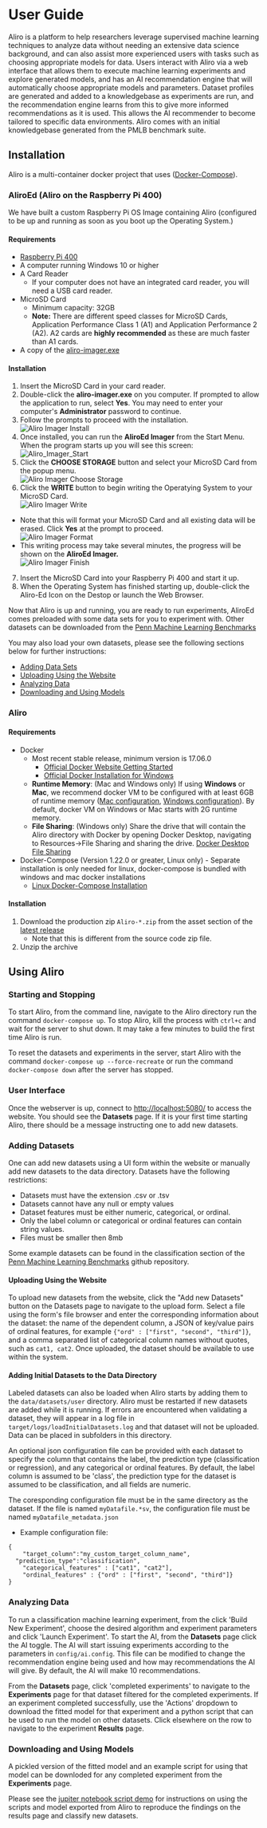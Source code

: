 # User Guide

Aliro is a platform to help researchers leverage supervised machine learning techniques to analyze data without needing an extensive data science background, and can also assist more experienced users with tasks such as choosing appropriate models for data. Users interact with Aliro via a web interface that allows them to execute machine learning experiments and explore generated models, and has an AI recommendation engine that will automatically choose appropriate models and parameters. Dataset profiles are generated and added to a knowledgebase as experiments are run, and the recommendation engine learns from this to give more informed recommendations as it is used. This allows the AI recommender to become tailored to specific data environments. Aliro comes with an initial knowledgebase generated from the PMLB benchmark suite.

## Installation

Aliro is a multi-container docker project that uses ([Docker-Compose](https://docs.docker.com/compose/)).

### AliroEd (Aliro on the Raspberry Pi 400)

We have built a custom Raspberry Pi OS Image containing Aliro (configured to be up and running as soon as you boot up the Operating System.)

#### Requirements

- [Raspberry Pi 400](https://www.raspberrypi.com/products/raspberry-pi-400/)
- A computer running Windows 10 or higher
- A Card Reader
  - If your computer does not have an integrated card reader, you will need a USB card reader.
- MicroSD Card
  - Minimum capacity: 32GB
  - **Note:** There are different speed classes for MicroSD Cards, Application Performance Class 1 (A1) and Application Performance 2 (A2). A2 cards are **highly recommended** as these are much faster than A1 cards.
- A copy of the [aliro-imager.exe](http://52.35.223.86/infAndDownloadpage.html)

#### Installation

1. Insert the MicroSD Card in your card reader.
2. Double-click the **aliro-imager.exe** on you computer. If prompted to allow the application to run, select **Yes**. You may need to enter your computer's **Administrator** password to continue.
3. Follow the prompts to proceed with the installation.  
   ![Aliro Imager Install](https://raw.githubusercontent.com/EpistasisLab/Aliro/master/docs/source/_static/aliro_imager_install.png?raw=true "Aliro Imager Install")
4. Once installed, you can run the **AliroEd Imager** from the Start Menu. When the program starts up you will see this screen:  
   ![Aliro_Imager_Start](https://raw.githubusercontent.com/EpistasisLab/Aliro/master/docs/source/_static/aliro_imager_start.png?raw=true "Aliro Imager Start")
5. Click the **CHOOSE STORAGE** button and select your MicroSD Card from the popup menu.  
   ![Aliro Imager Choose Storage](https://raw.githubusercontent.com/EpistasisLab/Aliro/master/docs/source/_static/aliro_imager_choose_storage.png?raw=true "Aliro Imager Choose Storage")
6. Click the **WRITE** button to begin writing the Operatying System to your MicroSD Card.  
   ![Aliro Imager Write](https://raw.githubusercontent.com/EpistasisLab/Aliro/master/docs/source/_static/aliro_imager_write.png?raw=true "Aliro Imager Write")

- Note that this will format your MicroSD Card and all existing data will be erased. Click **Yes** at the prompt to proceed.  
  ![Aliro Imager Format](https://raw.githubusercontent.com/EpistasisLab/Aliro/master/docs/source/_static/aliro_imager_format.png?raw=true "Aliro Imager Format")
- This writing process may take several minutes, the progress will be shown on the **AliroEd Imager.**  
  ![Aliro Imager Finish](https://raw.githubusercontent.com/EpistasisLab/Aliro/master/docs/source/_static/aliro_imager_finish.png?raw=true "Aliro Imager Finish")

7. Insert the MicroSD Card into your Raspberry Pi 400 and start it up.
8. When the Operating System has finished starting up, double-click the Aliro-Ed Icon on the Destop or launch the Web Browser.

Now that Aliro is up and running, you are ready to run experiments, AliroEd comes preloaded with some data sets for you to experiment with. Other datasets can be downloaded from the [Penn Machine Learning Benchmarks](https://github.com/EpistasisLab/pmlb)

You may also load your own datasets, please see the following sections below for further instructions:

- [Adding Data Sets](#adding-datasets)
- [Uploading Using the Website](#uploading-using-the-website)
- [Analyzing Data](#analyzing-data)
- [Downloading and Using Models](#downloading-and-using-models)

### Aliro

#### Requirements

- Docker
  - Most recent stable release, minimum version is 17.06.0
    - [Official Docker Website Getting Started](https://docs.docker.com/engine/getstarted/step_one/)
    - [Official Docker Installation for Windows](https://docs.docker.com/docker-for-windows/install/)
  - **Runtime Memory**: (Mac and Windows only) If using **Windows** or **Mac**, we recommend docker VM to be configured with at least 6GB of runtime memory ([Mac configuration](https://docs.docker.com/docker-for-mac/#advanced), [Windows configuration](https://docs.docker.com/docker-for-windows/#advanced)). By default, docker VM on Windows or Mac starts with 2G runtime memory.
  - **File Sharing**: (Windows only) Share the drive that will contain the Aliro directory with Docker by opening Docker Desktop, navigating to Resources->File Sharing and sharing the drive. [Docker Desktop File Sharing](https://docs.docker.com/docker-for-windows/#file-sharing)
- Docker-Compose (Version 1.22.0 or greater, Linux only) - Separate installation is only needed for linux, docker-compose is bundled with windows and mac docker installations
  - [Linux Docker-Compose Installation](https://docs.docker.com/compose/install/)

#### Installation

1. Download the production zip `Aliro-*.zip` from the asset section of the [latest release](https://github.com/EpistasisLab/Aliro/releases/latest)
   - Note that this is different from the source code zip file.
2. Unzip the archive

## Using Aliro

### Starting and Stopping

To start Aliro, from the command line, navigate to the Aliro directory run the command `docker-compose up`. To stop Aliro, kill the process with `ctrl+c` and wait for the server to shut down. It may take a few minutes to build the first time Aliro is run.

To reset the datasets and experiments in the server, start Aliro with the command `docker-compose up --force-recreate` or run the command `docker-compose down` after the server has stopped.

### User Interface

Once the webserver is up, connect to <http://localhost:5080/> to access the website. You should see the **Datasets** page. If it is your first time starting Aliro, there should be a message instructing one to add new datasets.

### Adding Datasets

One can add new datasets using a UI form within the website or manually add new datasets to the data directory. Datasets have the following restrictions:

- Datasets must have the extension .csv or .tsv
- Datasets cannot have any null or empty values
- Dataset features must be either numeric, categorical, or ordinal.
- Only the label column or categorical or ordinal features can contain string values.
- Files must be smaller then 8mb

Some example datasets can be found in the classification section of the [Penn Machine Learning Benchmarks](https://github.com/EpistasisLab/penn-ml-benchmarks/tree/master/datasets) github repository.

#### Uploading Using the Website

To upload new datasets from the website, click the "Add new Datasets" button on the Datasets page to navigate to the upload form. Select a file using the form's file browser and enter the corresponding information about the dataset: the name of the dependent column, a JSON of key/value pairs of ordinal features, for example `{"ord" : ["first", "second", "third"]}`, and a comma separated list of categorical column names without quotes, such as `cat1, cat2`. Once uploaded, the dataset should be available to use within the system.

#### Adding Initial Datasets to the Data Directory

Labeled datasets can also be loaded when Aliro starts by adding them to the `data/datasets/user` directory. Aliro must be restarted if new datasets are added while it is running. If errors are encountered when validating a dataset, they will appear in a log file in `target/logs/loadInitialDatasets.log` and that dataset will not be uploaded. Data can be placed in subfolders in this directory.

An optional json configuration file can be provided with each dataset to specify the column that contains the label, the prediction type (classification or regression), and any categorical or ordinal features. By default, the label column is assumed to be 'class', the prediction type for the dataset is assumed to be classification, and all fields are numeric.

The coresponding configuration file must be in the same directory as the dataset. If the file is named `myDatafile.*sv`, the configuration file must be named `myDatafile_metadata.json`

- Example configuration file:

```
{
	"target_column":"my_custom_target_column_name",
  "prediction_type":"classification",
	"categorical_features" : ["cat1", "cat2"],
	"ordinal_features" : {"ord" : ["first", "second", "third"]}
}
```

### Analyzing Data

To run a classification machine learning experiment, from the click 'Build New Experiment', choose the desired algorithm and experiment parameters and click 'Launch Experiment'. To start the AI, from the **Datasets** page click the AI toggle. The AI will start issuing experiments according to the parameters in `config/ai.config`. This file can be modified to change the recommendation engine being used and how may recommendations the AI will give. By default, the AI will make 10 recommendations.

From the **Datasets** page, click 'completed experiments' to navigate to the **Experiments** page for that dataset filtered for the completed experiments. If an experiment completed successfully, use the 'Actions' dropdown to download the fitted model for that experiment and a python script that can be used to run the model on other datasets. Click elsewhere on the row to navigate to the experiment **Results** page.

### Downloading and Using Models

A pickled version of the fitted model and an example script for using that model can be downloded for any completed experiment from the **Experiments** page.

Please see the [jupiter notebook script demo](https://github.com/EpistasisLab/Aliro/blob/production/docs/PennAI_Demo/Demo_of_using_exported_scripts_from_PennAI.ipynb) for instructions on using the scripts and model exported from Aliro to reproduce the findings on the results page and classify new datasets.
